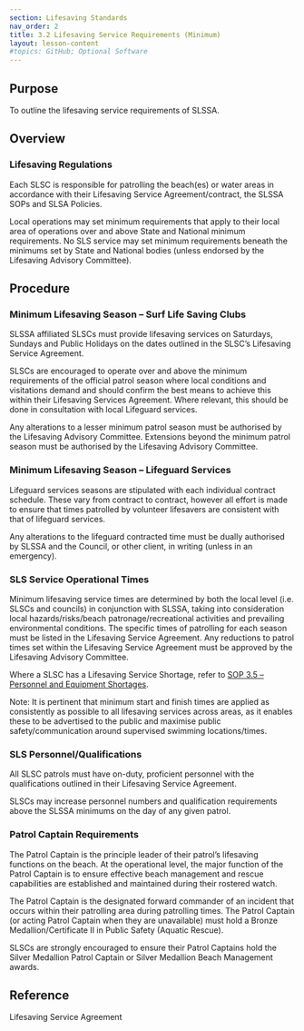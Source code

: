 ```yaml
---
section: Lifesaving Standards
nav_order: 2
title: 3.2 Lifesaving Service Requirements (Minimum)
layout: lesson-content
#topics: GitHub; Optional Software
---
```


## Purpose

To outline the lifesaving service requirements of SLSSA.

## Overview

### Lifesaving Regulations

Each SLSC is responsible for patrolling the beach(es) or water areas in accordance with their Lifesaving Service Agreement/contract, the SLSSA SOPs and SLSA Policies.

Local operations may set minimum requirements that apply to their local area of operations over and above State and National minimum requirements. No SLS service may set minimum requirements beneath the minimums set by State and National bodies (unless endorsed by the Lifesaving Advisory Committee).

## Procedure

### Minimum Lifesaving Season – Surf Life Saving Clubs

SLSSA affiliated SLSCs must provide lifesaving services on Saturdays, Sundays and Public Holidays on the dates outlined in the SLSC’s Lifesaving Service Agreement.

SLSCs are encouraged to operate over and above the minimum requirements of the official patrol season where local conditions and visitations demand and should confirm the best means to achieve this within their Lifesaving Services Agreement. Where relevant, this should be done in consultation with local Lifeguard services.

Any alterations to a lesser minimum patrol season must be authorised by the Lifesaving Advisory Committee. Extensions beyond the minimum patrol season must be authorised by the Lifesaving Advisory Committee.

### Minimum Lifesaving Season – Lifeguard Services

Lifeguard services seasons are stipulated with each individual contract schedule. These vary from contract to contract, however all effort is made to ensure that times patrolled by volunteer lifesavers are consistent with that of lifeguard services.

Any alterations to the lifeguard contracted time must be dually authorised by SLSSA and the Council, or other client, in writing (unless in an emergency).

### SLS Service Operational Times

Minimum lifesaving service times are determined by both the local level (i.e. SLSCs and councils) in conjunction with SLSSA, taking into consideration local hazards/risks/beach patronage/recreational activities and prevailing environmental conditions. The specific times of patrolling for each season must be listed in the Lifesaving Service Agreement. Any reductions to patrol times set within the Lifesaving Service Agreement must be approved by the Lifesaving Advisory Committee.

Where a SLSC has a Lifesaving Service Shortage, refer to [SOP 3.5 – Personnel and Equipment Shortages](../3-lifesaving-standards/3.5-personnel-and-equipment-shortages.md).

Note: It is pertinent that minimum start and finish times are applied as consistently as possible to all lifesaving services across areas, as it enables these to be advertised to the public and maximise public safety/communication around supervised swimming locations/times.

### SLS Personnel/Qualifications

All SLSC patrols must have on-duty, proficient personnel with the qualifications outlined in their Lifesaving Service Agreement.

SLSCs may increase personnel numbers and qualification requirements above the SLSSA minimums on the day of any given patrol.

### Patrol Captain Requirements

The Patrol Captain is the principle leader of their patrol’s lifesaving functions on the beach. At the operational level, the major function of the Patrol Captain is to ensure effective beach management and rescue capabilities are established and maintained during their rostered watch.

The Patrol Captain is the designated forward commander of an incident that occurs within their patrolling area during patrolling times. The Patrol Captain (or acting Patrol Captain when they are unavailable) must hold a Bronze Medallion/Certificate II in Public Safety (Aquatic Rescue).

SLSCs are strongly encouraged to ensure their Patrol Captains hold the Silver Medallion Patrol Captain or Silver Medallion Beach Management awards.

## Reference

Lifesaving Service Agreement